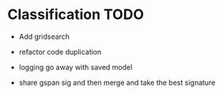 # Classification TODO

* Add gridsearch

* refactor code duplication

* logging go away with saved model

* share gspan sig and then merge and take the best signature